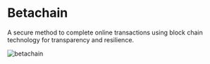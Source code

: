 # Betachain
A secure method to complete online transactions using block chain technology for transparency and resilience.


![betachain](https://user-images.githubusercontent.com/9091157/37254427-1fca246a-2514-11e8-9dd2-222ccddcc70b.png)
